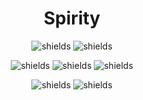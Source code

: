 <h1 align="center" id="title">Spirity</h1>


<p align="center">
<img src="https://img.shields.io/ecologi/trees/orthizar" alt="shields">
<img src="https://img.shields.io/ecologi/carbon/orthizar" alt="shields">
</p>

<p align="center">
<img src="https://img.shields.io/maintenance/yes/2023" alt="shields">
<img src="https://img.shields.io/github/commit-activity/m/orthizar/spirity" alt="shields">
<img src="https://img.shields.io/github/last-commit/orthizar/spirity" alt="shields">
</p>

<p align="center">
<img src="https://img.shields.io/github/actions/workflow/status/orthizar/spirity/ci.yaml" alt="shields">
<img src="https://img.shields.io/codecov/c/github/orthizar/spirity" alt="shields">
</p>